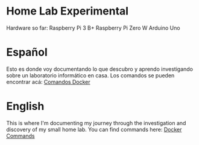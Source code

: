 # Home Lab Experimental
Hardware so far:
Raspberry Pi 3 B+
Raspberry Pi Zero W
Arduino Uno

# Español
Esto es donde voy documentando lo que descubro y aprendo investigando sobre un laboratorio informático en casa.
Los comandos se pueden encontrar acá: <a href="https://github.com/stonemantlearg/Home-Lab/blob/master/Docker/Comandos%20Basicos">Comandos Docker</a> 
      
# English
This is where I'm documenting my journey through the investigation and discovery of my small home lab.
You can find commands here: <a href="https://github.com/stonemantlearg/Home-Lab/blob/master/Docker/Comandos%20Basicos">Docker Commands</a> 
